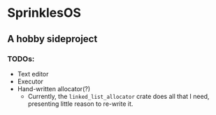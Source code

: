 # SprinklesOS

## A hobby sideproject

### TODOs:

- Text editor
- Executor
- Hand-written allocator(?)
  - Currently, the `linked_list_allocator` crate does all that I need, presenting little reason to re-write it.
